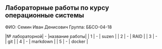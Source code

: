 ## Лабораторные работы по курсу операционные системы
ФИО: Семин Иван Денисович Группа: ББСО-04-18

|№ лабораторной| - |название работы|
| 1 | - | suzen |
| 2 | - | RAID |
| 3 | - | git |
| 4 | - | markdown |
| 5 | - | docker |
